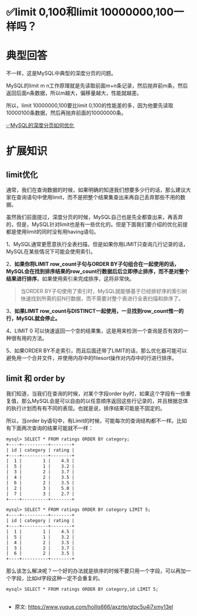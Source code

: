 # ✅limit 0,100和limit 10000000,100一样吗？
<!--page header-->

<a name="bEhiN"></a>
# 典型回答

不一样，这是MySQL中典型的深度分页的问题。

MySQL的limit m n工作原理就是先读取前面m+n条记录，然后抛弃前m条，然后返回后面n条数据，所以m越大，偏移量越大，性能就越差。

所以，limit 10000000,100要比limit 0,100的性能差的多，因为他要先读取10000100条数据，然后再抛弃前面的10000000条。

[✅MySQL的深度分页如何优化](https://www.yuque.com/hollis666/axzrte/et8lo7l10rg7g7iy?view=doc_embed)

<a name="qioKp"></a>
# 扩展知识
<a name="i9zs8"></a>
## limit优化

通常，我们在查询数据的时候，如果明确的知道我们想要多少行的话，那么建议大家在查询语句中使用limit，而不是把整个结果集查出来再自己丢弃那些不用的数据。

虽然我们前面提过，深度分页的时候，MySQL自己也是先全都查出来，再丢弃的，但是，MySQL针对limit也是有一些优化的。但是下面我们要介绍的优化前提都是使用limit的同时没有用having语句。

1、MySQL通常更愿意执行全表扫描，但是如果你用LIMIT只查询几行记录的话，MySQL在某些情况下可能会使用索引。

2、**如果你将LIMIT row_count子句与ORDER BY子句组合在一起使用的话，MySQL会在找到排序结果的row_count行数据后后立即停止排序，而不是对整个结果进行排序**。如果使用索引来完成排序，这将非常快。

> 当ORDER BY子句使用了索引时，MySQL就能够基于已经排好序的索引树快速找到所需的前N行数据，而不需要对整个表进行全表扫描和排序了。


3、**如果LIMIT row_count与DISTINCT一起使用，一旦找到row_count惟一的行，MySQL就会停止。**

4、LIMIT 0 可以快速返回一个空的结果集，这是用来检测一个查询是否有效的一种很有用的方法。

5、如果ORDER BY不走索引，而且后面还带了LIMIT的话，那么优化器可能可以避免用一个合并文件，并使用内存中的filesort操作对内存中的行进行排序。

<a name="GYcr0"></a>
## limit 和 order by

我们知道，当我们在查询的时候，对某个字段order by时，如果这个字段有一些重复值，那么MySQL会是可以自由的以任意顺序返回这些行记录的，并且根据总体的执行计划而有有不同的表现。也就是说，排序结果可能是不固定的。

所以，当order by语句中，有Limit的时候，可能每次的查询结构都不一样。比如有下面两次查询的结果可能就不一样：

```latex
mysql> SELECT * FROM ratings ORDER BY category;
+----+----------+--------+
| id | category | rating |
+----+----------+--------+
|  1 |        1 |    4.5 |
|  5 |        1 |    3.2 |
|  3 |        2 |    3.7 |
|  4 |        2 |    3.5 |
|  6 |        2 |    3.5 |
|  2 |        3 |    5.0 |
|  7 |        3 |    2.7 |
+----+----------+--------+
```

```latex
mysql> SELECT * FROM ratings ORDER BY category LIMIT 5;
+----+----------+--------+
| id | category | rating |
+----+----------+--------+
|  1 |        1 |    4.5 |
|  5 |        1 |    3.2 |
|  4 |        2 |    3.5 |
|  3 |        2 |    3.7 |
|  6 |        2 |    3.5 |
+----+----------+--------+
```

那么该怎么解决呢？一个好的办法就是排序的时候不要只用一个字段，可以再加一个字段，比如id字段这种一定不会重复的。

```latex
mysql> SELECT * FROM ratings ORDER BY category,id LIMIT 5;
```

<a name="V7mmF"></a>
## 


<!--page footer-->
- 原文: <https://www.yuque.com/hollis666/axzrte/gtpc5u4i7xmy13el>